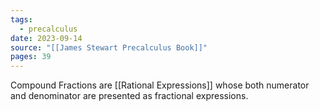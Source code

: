 ```yaml
---
tags:
  - precalculus
date: 2023-09-14
source: "[[James Stewart Precalculus Book]]"
pages: 39
---
```

Compound Fractions are [[Rational Expressions]] whose both numerator and denominator are presented as fractional expressions.